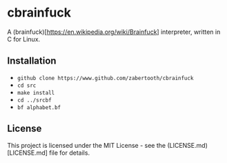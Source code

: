 # cbrainfuck
A (brainfuck)[https://en.wikipedia.org/wiki/Brainfuck] interpreter, written in C for Linux.

## Installation
* `github clone https://www.github.com/zabertooth/cbrainfuck`
* `cd src`
* `make install`
* `cd ../srcbf`
* `bf alphabet.bf`

## License
This project is licensed under the MIT License - see the (LICENSE.md)[LICENSE.md] file for details.

